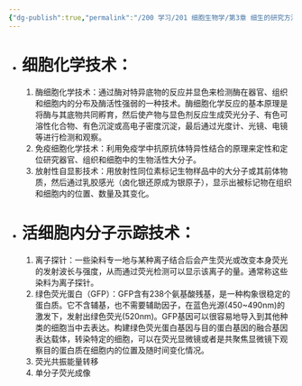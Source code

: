 ```yaml
---
{"dg-publish":true,"permalink":"/200 学习/201 细胞生物学/第3章 细生的研究方法/第4节 细胞化学和分子示踪/细胞化学和分子示踪/","title":"细胞化学和分子示踪","created":"2024-01-08T15:34:26.072+08:00","updated":"2024-01-08T18:44:03.827+08:00"}
---
```


- # 细胞化学技术：
	1. 酶细胞化学技术：通过酶对特异底物的反应并显色来检测酶在器官、组织和细胞内的分布及酶活性强弱的一种技术。酶细胞化学反应的基本原理是将酶与其底物共同孵育，然后使产物与显色剂反应生成荧光分子、有色可溶性化合物、有色沉淀或高电子密度沉淀，最后通过光度计、光镜、电镜等进行检测和观察。
	2. 免疫细胞化学技术：利用免疫学中抗原抗体特异性结合的原理来定性和定位研究器官、组织和细胞中的生物活性大分子。
	3. 放射性自显影技术：用放射性同位素标记生物样品中的大分子或其前体物质，然后通过乳胶感光（卤化银还原成为银原子），显示出被标记物在组织和细胞内的位置、数量及其变化。

- # 活细胞内分子示踪技术：
	1. 离子探针：一些染料专一地与某种离子结合后会产生荧光或改变本身荧光的发射波长与强度，从而通过荧光检测可以显示该离子的量。通常称这些染料为离子探针。
	2. 绿色荧光蛋白（GFP）：GFP含有238个氨基酸残基，是一种构象很稳定的蛋白质。它不含辅基，也不需要辅助因子，在蓝色光源(450~490nm)的激发下，发射出绿色荧光(520nm)。GFP基因可以很容易地导入到其他种类的细胞当中去表达。构建绿色荧光蛋白基因与目的蛋白基因的融合基因表达载体，转染特定的细胞，可以在荧光显微镜或者是共聚焦显微镜下观察目的蛋白质在细胞内的位置及随时间变化情况。
	3. 荧光共振能量转移
	4. 单分子荧光成像